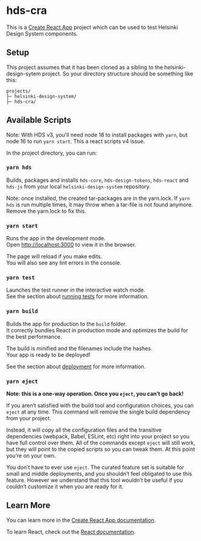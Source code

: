 # hds-cra

This is a [Create React App](https://github.com/facebook/create-react-app) project which can be used to test Helsinki Design System components.

## Setup

This project assumes that it has been cloned as a sibling to the helsinki-design-sytem project. So your directory structure should be something like this:

```
projects/
├─ helsinki-design-system/
├─ hds-cra/
```

## Available Scripts

Note: With HDS v3, you'll need node 18 to install packages with `yarn`, but node 16 to run `yarn start`. This a react scripts v4 issue.

In the project directory, you can run:

### `yarn hds`

Builds, packages and installs `hds-core`, `hds-design-tokens`, `hds-react` and `hds-js` from your local `helsinki-design-system` repository.

Note: once installed, the created tar-packages are in the yarn.lock. If `yarn hds` is run multiple times, it may throw when a tar-file is not found anymore. Remove the yarn.lock to fix this.

### `yarn start`

Runs the app in the development mode.\
Open [http://localhost:3000](http://localhost:3000) to view it in the browser.

The page will reload if you make edits.\
You will also see any lint errors in the console.

### `yarn test`

Launches the test runner in the interactive watch mode.\
See the section about [running tests](https://facebook.github.io/create-react-app/docs/running-tests) for more information.

### `yarn build`

Builds the app for production to the `build` folder.\
It correctly bundles React in production mode and optimizes the build for the best performance.

The build is minified and the filenames include the hashes.\
Your app is ready to be deployed!

See the section about [deployment](https://facebook.github.io/create-react-app/docs/deployment) for more information.

### `yarn eject`

**Note: this is a one-way operation. Once you `eject`, you can’t go back!**

If you aren’t satisfied with the build tool and configuration choices, you can `eject` at any time. This command will remove the single build dependency from your project.

Instead, it will copy all the configuration files and the transitive dependencies (webpack, Babel, ESLint, etc) right into your project so you have full control over them. All of the commands except `eject` will still work, but they will point to the copied scripts so you can tweak them. At this point you’re on your own.

You don’t have to ever use `eject`. The curated feature set is suitable for small and middle deployments, and you shouldn’t feel obligated to use this feature. However we understand that this tool wouldn’t be useful if you couldn’t customize it when you are ready for it.

## Learn More

You can learn more in the [Create React App documentation](https://facebook.github.io/create-react-app/docs/getting-started).

To learn React, check out the [React documentation](https://reactjs.org/).
